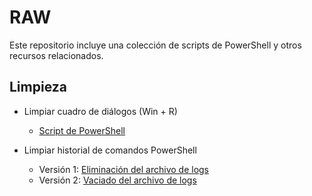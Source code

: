 # RAW

Este repositorio incluye una colección de scripts de PowerShell y otros recursos relacionados.

## Limpieza

- Limpiar cuadro de diálogos (Win + R)
  - [Script de PowerShell](/scripts/Limpieza/CuadroDialogos.ps1)

- Limpiar historial de comandos PowerShell
  - Versión 1: [Eliminación del archivo de logs](/scripts/Limpieza/LimpiarPowerShellHistorialComandos.ps1)
  - Versión 2: [Vaciado del archivo de logs](/scripts/Limpieza/LimpiarPowershellConVaciado.ps1)
